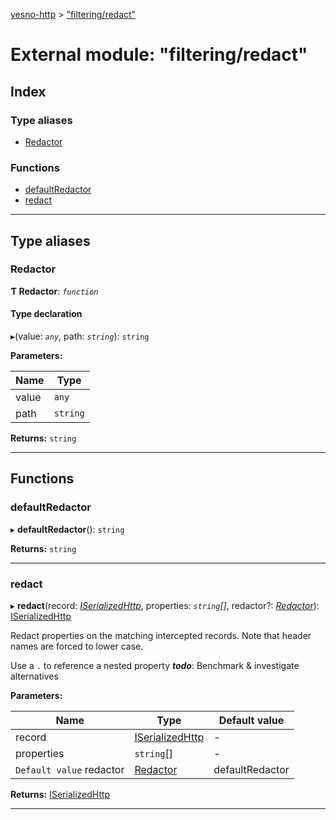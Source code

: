 [yesno-http](../README.md) > ["filtering/redact"](../modules/_filtering_redact_.md)

# External module: "filtering/redact"

## Index

### Type aliases

* [Redactor](_filtering_redact_.md#redactor)

### Functions

* [defaultRedactor](_filtering_redact_.md#defaultredactor)
* [redact](_filtering_redact_.md#redact)

---

## Type aliases

<a id="redactor"></a>

###  Redactor

**Ƭ Redactor**: *`function`*

#### Type declaration
▸(value: *`any`*, path: *`string`*): `string`

**Parameters:**

| Name | Type |
| ------ | ------ |
| value | `any` |
| path | `string` |

**Returns:** `string`

___

## Functions

<a id="defaultredactor"></a>

###  defaultRedactor

▸ **defaultRedactor**(): `string`

**Returns:** `string`

___
<a id="redact"></a>

###  redact

▸ **redact**(record: *[ISerializedHttp](../interfaces/_http_serializer_.iserializedhttp.md)*, properties: *`string`[]*, redactor?: *[Redactor](_filtering_redact_.md#redactor)*): [ISerializedHttp](../interfaces/_http_serializer_.iserializedhttp.md)

Redact properties on the matching intercepted records. Note that header names are forced to lower case.

Use a `.` to reference a nested property
*__todo__*: Benchmark & investigate alternatives

**Parameters:**

| Name | Type | Default value |
| ------ | ------ | ------ |
| record | [ISerializedHttp](../interfaces/_http_serializer_.iserializedhttp.md) | - |
| properties | `string`[] | - |
| `Default value` redactor | [Redactor](_filtering_redact_.md#redactor) |  defaultRedactor |

**Returns:** [ISerializedHttp](../interfaces/_http_serializer_.iserializedhttp.md)

___

